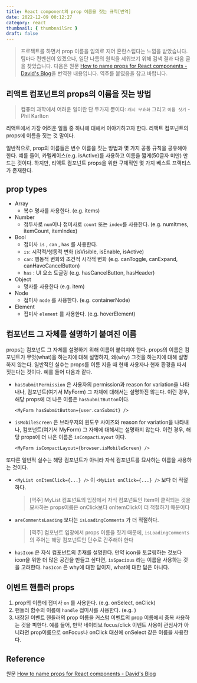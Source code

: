 ```yaml
---
title: React component의 prop 이름을 짓는 규칙[번역]
date: 2022-12-09 00:12:27
category: react
thumbnail: { thumbnailSrc }
draft: false
---
```


> 프로젝트를 하면서 prop 이름을 임의로 지어 혼란스럽다는 느낌을 받았습니다. 팀마다 컨벤션이 있겠으나, 일단 나름의 원칙을 세워보기 위해 검색 결과 다음 글을 찾았습니다. 다음은 원문 [How to name props for React components - David's Blog](https://dlinau.wordpress.com/2016/02/22/how-to-name-props-for-react-components/)을 번역한 내용입니다. 역주를 붙였음을 참고 바랍니다.

## 리액트 컴포넌트의 props의 이름을 짓는 방법

> 컴퓨터 과학에서 어려운 일이란 단 두가지 뿐이다: `캐시 무효화` 그리고 `이름 짓기`  - Phil Karlton

리액트에서 가장 어려운 일들 중 하나에 대해서 이야기하고자 한다. 리액트 컴포넌트의 props에 이름을 짓는 것 말이다.

일반적으로, prop의 이름들은 변수 이름을 짓는 방법과 몇 가지 공통 규칙을 공유해야 한다. 예를 들어, 카멜케이스(e.g. isActive)를 사용하고 이름을 짧게(50글자 미만) 만드는 것이다. 하지만, 리액트 컴포넌트 props을 위한 구체적인 몇 가지 베스트 프랙티스가 존재한다.

## prop types

- Array
  - 복수 명사를 사용한다. (e.g. items)
- Number
  - 접두사로 `num`이나 접미사로 `count` 또는 `index`를 사용한다. (e.g. numItmes, itemCount, itemIndex)
- Bool
  - 접미사 `is` , `can` , `has` 를 사용한다.
  - `is`: 시각적/행동적 변화 (isVisible, isEnable, isActive)
  - `can`: 행동적 변화와 조건적 시각적 변화 (e.g. canToggle, canExpand, canHaveCancelButton)
  - `has` : UI 요소 토글링 (e.g. hasCancelButton, hasHeader)
- Object
  - 명사를 사용한다 (e.g. item)
- Node
  - 접미사 `node` 를 사용한다. (e.g. containerNode)
- Element
  - 접미사 `element` 를 사용한다. (e.g. hoverElement)

## 컴포넌트 그 자체를 설명하기 붙여진 이름

props는 컴포넌트 그 자체를 설명하기 위해 이름이 붙여져야 한다. props의 이름은 컴포넌트가 무엇(what)을 하는지에 대해 설명하지, 왜(why) 그것을 하는지에 대해 설명하지 않는다. 일반적인 실수는 props를 이름 지을 때 현재 사용자나 현재 환경을 따서 짓는다는 것이다. 예를 들어 다음과 같다.

- `hasSubmitPermission` 은 사용자의 permission과 reason for variation을 나타내나, 컴포넌트(여기서 MyForm) 그 자체에 대해서는 설명하진 않는다. 이런 경우, 해당 props에 더 나은 이름은 `hasSubmitButton`이다.

    ```tsx
    <MyForm hasSubmitButton={user.canSubmit} /> 
    ```

- `isMobileScreen` 은 브라우저의 윈도우 사이즈와 reason for variation을 나타내나, 컴포넌트(여기서 MyForm) 그 자체에 대해서는 설명하지 않는다. 이런 경우, 해당 props에 더 나은 이름은 `isCompactLayout` 이다.

    ```tsx
    <MyForm isCompactLayout={browser.isMobileScreen} />
    ```

또다른 일반적 실수는 해당 컴포넌트가 아니라 자식 컴포넌트를 묘사하는 이름을 사용하는 것이다.

- `<MyList onItemClick={...} />` 이 `<MyList onClick={...} />` 보다 더 적절하다.
  > [역주] MyList 컴포넌트의 입장에서 자식 컴포넌트인 Item이 클릭되는 것을 묘사하는 props이름은 onClick보다 onItemClick이 더 적절하기 때문이다
- `areCommentsLoading` 보다는 `isLoadingComments` 가 더 적절하다.
  > [역주] 컴포넌트 입장에서 props 이름을 짓기 때문에, `isLoadingComments` 의 주어는 해당 컴포넌트인 단수로 간주해야 한다
- `hasIcon` 은 자식 컴포넌트의 존재를 설명한다. 만약 icon을 토글링하는 것보다 icon을 위한 더 많은 공간을 만들고 싶다면, `isSpacious` 라는 이름을 사용하는 것을 고려한다. `hasIcon` 은 why에 대한 답이지, what에 대한 답은 아니다.

## 이벤트 핸들러 props

1. prop의 이름에 접미사 `on` 를 사용한다. (e.g. onSelect, onClick)
2. 핸들러 함수의 이름에  `handle` 접미사를 사용한다. (e.g. <MyComp onClick={this.handleClick} />)
3. 내장된 이벤트 핸들러의 prop 이름을 커스텀 이벤트의 prop 이름에서 중복 사용하는 것을 피한다. 예를 들어, 만약 네이티브 focus/click 이벤트 사용이 관심사가 아니라면 prop이름으로 onFocus나 onClick 대신에 onSelect 같은 이름을 사용한다.

## Reference

원문 [How to name props for React components - David's Blog](https://dlinau.wordpress.com/2016/02/22/how-to-name-props-for-react-components/)
